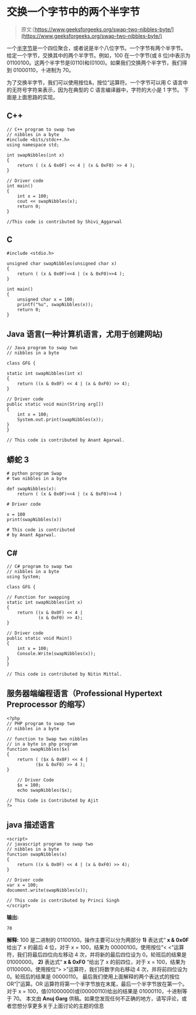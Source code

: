 # 交换一个字节中的两个半字节

> 原文:[https://www.geeksforgeeks.org/swap-two-nibbles-byte/](https://www.geeksforgeeks.org/swap-two-nibbles-byte/)

一个[半字节](http://en.wikipedia.org/wiki/Nibble)是一个四位聚合，或者说是半个八位字节。一个字节有两个半字节。
给定一个字节，交换其中的两个半字节。例如，100 在一个字节(或 8 位)中表示为 01100100。这两个半字节是(0110)和(0100)。如果我们交换两个半字节，我们得到 01000110，十进制为 70。

为了交换半字节，我们可以使用按位&，按位”运算符。一个字节可以用 C 语言中的无符号字符来表示，因为在典型的 C 语言编译器中，字符的大小是 1 字节。
下面是上面思路的实现。

## C++

```
// C++ program to swap two
// nibbles in a byte
#include <bits/stdc++.h>
using namespace std;

int swapNibbles(int x)
{
    return ( (x & 0x0F) << 4 | (x & 0xF0) >> 4 );
}

// Driver code
int main()
{
    int x = 100;
    cout << swapNibbles(x);
    return 0;
}

//This code is contributed by Shivi_Aggarwal
```

## C

```
#include <stdio.h>

unsigned char swapNibbles(unsigned char x)
{
    return ( (x & 0x0F)<<4 | (x & 0xF0)>>4 );
}

int main()
{
    unsigned char x = 100;
    printf("%u", swapNibbles(x));
    return 0;
}
```

## Java 语言(一种计算机语言，尤用于创建网站)

```
// Java program to swap two
// nibbles in a byte

class GFG {

static int swapNibbles(int x)
{
    return ((x & 0x0F) << 4 | (x & 0xF0) >> 4);
}

// Driver code
public static void main(String arg[])
{
    int x = 100;
    System.out.print(swapNibbles(x));
}
}

// This code is contributed by Anant Agarwal.
```

## 蟒蛇 3

```
# python program Swap
# two nibbles in a byte

def swapNibbles(x):
    return ( (x & 0x0F)<<4 | (x & 0xF0)>>4 )

# Driver code

x = 100
print(swapNibbles(x))

# This code is contributed
# by Anant Agarwal.
```

## C#

```
// C# program to swap two
// nibbles in a byte
using System;

class GFG {

// Function for swapping   
static int swapNibbles(int x)
{
    return ((x & 0x0F) << 4 |
            (x & 0xF0) >> 4);
}

// Driver code
public static void Main()
{
    int x = 100;
    Console.Write(swapNibbles(x));
}
}

// This code is contributed by Nitin Mittal.
```

## 服务器端编程语言（Professional Hypertext Preprocessor 的缩写）

```
<?php
// PHP program to swap two
// nibbles in a byte

// function to Swap two nibbles
// in a byte in php program
function swapNibbles($x)
{
    return ( ($x & 0x0F) << 4 |
           ($x & 0xF0) >> 4 );
}

    // Driver Code
    $x = 100;
    echo swapNibbles($x);

// This Code is Contributed by Ajit
?>
```

## java 描述语言

```
<script>
// javascript program to swap two
// nibbles in a byte  
function swapNibbles(x)
{
    return ((x & 0x0F) << 4 | (x & 0xF0) >> 4);
}

// Driver code
var x = 100;
document.write(swapNibbles(x));

// This code is contributed by Princi Singh
</script>
```

**输出:**

```
70
```

**解释:**
100 是二进制的 01100100。操作主要可以分为两部分
**1)** 表达式“ **x & 0x0F** 给出了 x 的最后 4 位，对于 x = 100，结果为 00000100。使用按位“< <”运算符，我们将最后四位向左移动 4 次，并将新的最后四位设为 0。轮班后的结果是 01000000。
**2)** 表达式“ **x & 0xF0** ”给出了 x 的前四位，对于 x = 100，结果为 01100000。使用按位“> >”运算符，我们将数字向右移动 4 次，并将前四位设为 0。轮班后的结果是 00000110。
最后我们使用上面解释的两个表达式的按位 OR“|”运算。OR 运算符将第一个半字节放在末尾，最后一个半字节放在第一个。对于 x = 100，值(01000000)或(00000110)给出的结果是 01000110，十进制等于 70。
本文由 **Anuj Garg** 供稿。如果您发现任何不正确的地方，请写评论，或者您想分享更多关于上面讨论的主题的信息